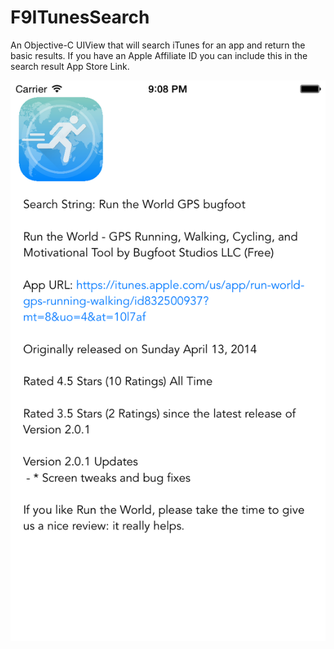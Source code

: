 F9ITunesSearch
==============

An Objective-C UIView that will search iTunes for an app and return the basic results. If you have an Apple Affiliate ID you can include this in the search result App Store Link.

![Demo Image](https://raw.githubusercontent.com/front9tech/F9ITunesSearch/master/F9ITunesSearch/F9ITunesSearch%20Screenshot.png)
